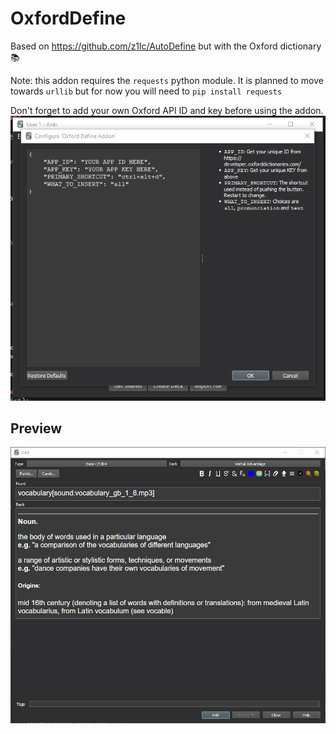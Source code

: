 # OxfordDefine
Based on https://github.com/z1lc/AutoDefine but with the Oxford dictionary 📚

Note: this addon requires the `requests` python module.
It is planned to move towards `urllib` but for now you will need to
`pip install requests`

Don't forget to add your own Oxford API ID and key before using the addon.
![Look at the config](screenshots/config.png)

## Preview
![Here is a preview](screenshots/preview.png)